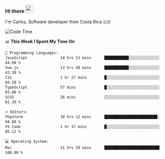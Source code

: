 ### Hi there <img src="https://media.giphy.com/media/hvRJCLFzcasrR4ia7z/giphy.gif" width="25px" height="25px">

I'm Carlos, Software developer from Costa Rica 🇨🇷

[//]: # (<a href="https://app.daily.dev/carum98"><img src="https://github.com/carum98/carum98/blob/main/devcard.svg" width="400" alt="Carlos Umaña Acevedo's Dev Card"/></a>)


<!--START_SECTION:waka-->
![Code Time](http://img.shields.io/badge/Code%20Time-12%2C320%20hrs%2045%20mins-blue)

📊 **This Week I Spent My Time On** 

```text
💬 Programming Languages: 
JavaScript               14 hrs 13 mins      ███████████░░░░░░░░░░░░░░   44.68 % 
Vue.js                   13 hrs 48 mins      ███████████░░░░░░░░░░░░░░   43.39 % 
CSS                      1 hr 27 mins        █░░░░░░░░░░░░░░░░░░░░░░░░   04.58 % 
TypeScript               57 mins             █░░░░░░░░░░░░░░░░░░░░░░░░   03.00 % 
SCSS                     26 mins             ░░░░░░░░░░░░░░░░░░░░░░░░░   01.39 % 

🔥 Editors: 
PhpStorm                 30 hrs 12 mins      ████████████████████████░   94.88 % 
VS Code                  1 hr 37 mins        █░░░░░░░░░░░░░░░░░░░░░░░░   05.12 % 

💻 Operating System: 
Mac                      31 hrs 50 mins      █████████████████████████   100.00 % 
```


<!--END_SECTION:waka-->
